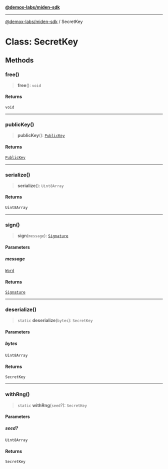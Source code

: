 [**@demox-labs/miden-sdk**](../README.md)

***

[@demox-labs/miden-sdk](../README.md) / SecretKey

# Class: SecretKey

## Methods

### free()

> **free**(): `void`

#### Returns

`void`

***

### publicKey()

> **publicKey**(): [`PublicKey`](PublicKey.md)

#### Returns

[`PublicKey`](PublicKey.md)

***

### serialize()

> **serialize**(): `Uint8Array`

#### Returns

`Uint8Array`

***

### sign()

> **sign**(`message`): [`Signature`](Signature.md)

#### Parameters

##### message

[`Word`](Word.md)

#### Returns

[`Signature`](Signature.md)

***

### deserialize()

> `static` **deserialize**(`bytes`): `SecretKey`

#### Parameters

##### bytes

`Uint8Array`

#### Returns

`SecretKey`

***

### withRng()

> `static` **withRng**(`seed`?): `SecretKey`

#### Parameters

##### seed?

`Uint8Array`

#### Returns

`SecretKey`
